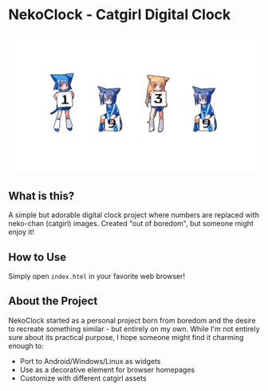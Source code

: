 # NekoClock - Catgirl Digital Clock

![NekoClock Preview](preview.png)

## What is this?
A simple but adorable digital clock project where numbers are replaced with neko-chan (catgirl) images. Created "out of boredom", but someone might enjoy it!

## How to Use
Simply open `index.html` in your favorite web browser!

## About the Project
NekoClock started as a personal project born from boredom and the desire to recreate something similar - but entirely on my own. While I'm not entirely sure about its practical purpose, I hope someone might find it charming enough to:
- Port to Android/Windows/Linux as widgets
- Use as a decorative element for browser homepages
- Customize with different catgirl assets
